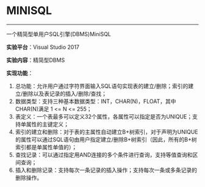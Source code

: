 # MINISQL

---

一个精简型单用户SQL引擎(DBMS)MiniSQL

**实验平台**：Visual Studio 2017

**实验内容**：精简型DBMS

**实现功能**：

1. 总功能：允许用户通过字符界面输入SQL语句实现表的建立/删除；索引的建立/删除以及表记录的插入/删除/查找； 
2. 数据类型：支持三种基本数据类型：INT，CHAR(N)，FLOAT，其中CHAR(N)满足 1 <= N <= 255； 
3. 表定义：一个表最多可以定义32个属性，各属性可以指定是否为UNIQUE；支持单属性的主键定义； 
4. 索引的建立和删除：对于表的主属性自动建立B+树索引，对于声明为UNIQUE的属性可以通过SQL语句由用户指定建立/删除B+树索引（因此，所有的B+树索引都是单属性单值的）； 
5. 查找记录：可以通过指定用AND连接的多个条件进行查询，支持等值查询和区间查询； 
6. 插入和删除记录：支持每次一条记录的插入操作；支持每次一条或多条记录的删除操作。
